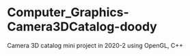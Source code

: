 # Computer_Graphics-Camera3DCatalog-doody
Camera 3D catalog mini project in 2020-2 using OpenGL, C++

